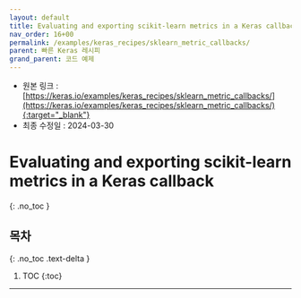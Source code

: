 ```yaml
---
layout: default
title: Evaluating and exporting scikit-learn metrics in a Keras callback
nav_order: 16+00
permalink: /examples/keras_recipes/sklearn_metric_callbacks/
parent: 빠른 Keras 레시피
grand_parent: 코드 예제
---
```


* 원본 링크 : [https://keras.io/examples/keras_recipes/sklearn_metric_callbacks/](https://keras.io/examples/keras_recipes/sklearn_metric_callbacks/){:target="_blank"}
* 최종 수정일 : 2024-03-30

# Evaluating and exporting scikit-learn metrics in a Keras callback
{: .no_toc }

## 목차
{: .no_toc .text-delta }

1. TOC
{:toc}

---
